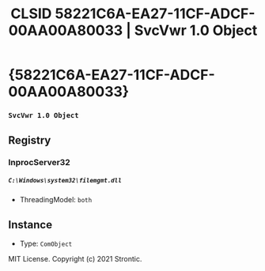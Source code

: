 ﻿---
title: "CLSID 58221C6A-EA27-11CF-ADCF-00AA00A80033 | SvcVwr 1.0 Object"
excerpt: What is COM-Object CLSID 58221C6A-EA27-11CF-ADCF-00AA00A80033?
---

# {58221C6A-EA27-11CF-ADCF-00AA00A80033}

### `SvcVwr 1.0 Object`

## Registry


### InprocServer32

##### `C:\Windows\system32\filemgmt.dll`
* ThreadingModel: `both`

## Instance

* Type: `ComObject`

MIT License. Copyright (c) 2021 Strontic.


